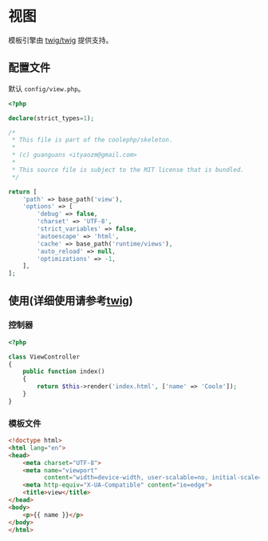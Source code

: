 # 视图

模板引擎由 [twig/twig](https://github.com/twigphp/Twig) 提供支持。

## 配置文件

默认 `config/view.php`。

``` php
<?php

declare(strict_types=1);

/*
 * This file is part of the coolephp/skeleton.
 *
 * (c) guanguans <ityaozm@gmail.com>
 *
 * This source file is subject to the MIT license that is bundled.
 */

return [
    'path' => base_path('view'),
    'options' => [
        'debug' => false,
        'charset' => 'UTF-8',
        'strict_variables' => false,
        'autoescape' => 'html',
        'cache' => base_path('runtime/views'),
        'auto_reload' => null,
        'optimizations' => -1,
    ],
];

```

## 使用(详细使用请参考[twig](https://twig.symfony.com/))

### 控制器

``` php
<?php

class ViewController
{
    public function index()
    {
        return $this->render('index.html', ['name' => 'Coole']);
    }
}
```

### 模板文件

``` html
<!doctype html>
<html lang="en">
<head>
    <meta charset="UTF-8">
    <meta name="viewport"
          content="width=device-width, user-scalable=no, initial-scale=1.0, maximum-scale=1.0, minimum-scale=1.0">
    <meta http-equiv="X-UA-Compatible" content="ie=edge">
    <title>view</title>
</head>
<body>
    <p>{{ name }}</p>
</body>
</html>
```
